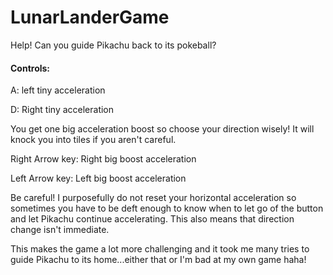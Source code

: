 # LunarLanderGame

Help! Can you guide Pikachu back to its pokeball?

#### Controls:

A: left tiny acceleration

D: Right tiny acceleration

You get one big acceleration boost so choose your direction wisely! It will knock you into tiles if you aren't careful.

Right Arrow key: Right big boost acceleration

Left Arrow key: Left big boost acceleration

Be careful! I purposefully do not reset your horizontal acceleration so sometimes you have to be deft enough to know when to let go of the button and let Pikachu continue accelerating. This also means that direction change isn't immediate. 

This makes the game a lot more challenging and it took me many tries to guide Pikachu to its home...either that or I'm bad at my own game haha!